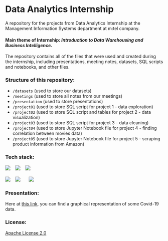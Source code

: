 # Data Analytics Internship
A repository for the projects from Data Analytics Internship at the Management Information Systems department at m:tel company.

#### Main theme of Internship: *Introduction to Data Warehousing and Business Intelligence.*


The repository contains all of the files that were used and created during the internship, including presentations, meeting notes, datasets, SQL scripts and notebooks, and other files.

### Structure of this repository:
- `/datasets` 	(used to store our datasets)
- `/meetings` 	(used to store all notes from our meetings)
- `/presentation`	(used to store presentations)
- `/project01` 	(used to store SQL script for project 1 - data exploration)
- `/project02`  (used to store SQL script and tables for project 2 - data visualization)
- `/project03` 	(used to store SQL script for project 3 - data cleaning)
- `/project04`  (used to store Jupyter Notebook file for project 4 - finding correlation between movies data)
- `/project05`  (used to store Jupyter Notebook file for project 5 - scraping product information from Amazon)

### Tech stack:
<p>
<a href="https://www.oracle.com/index.html"><img src="https://img.shields.io/badge/Made%20with-Oracle-ff0000?style=for-the-badge&amp;logo=Oracle"></a>&nbsp;&nbsp;&nbsp;
<a href="https://www.tableau.com/"><img src="https://img.shields.io/badge/Made%20with-Tableau-1c4481?style=for-the-badge&amp;logo=Tableau"></a>&nbsp;&nbsp;&nbsp; 
<a href="https://jupyter.org/"><img src="https://img.shields.io/badge/Made%20with-Jupyter-orange?style=for-the-badge&amp;logo=Jupyter"></a> <br><br>
<a href="https://www.python.org/"><img src="https://img.shields.io/badge/Made%20with-Python-1f425f?style=for-the-badge&amp;logo=Python"></a>&nbsp;&nbsp;&nbsp;
<a href="https://numpy.org/"><img src="https://img.shields.io/badge/Made%20with-NumPy-4dabcf?style=for-the-badge&amp;logo=numpy"></a>&nbsp;&nbsp;&nbsp;&nbsp;&nbsp;&nbsp;
<a href="https://pandas.pydata.org/"><img src="https://img.shields.io/badge/Made%20with-Pandas-130654?style=for-the-badge&amp;logo=pandas"></a>
</p>

### Presentation:
Here at [this link](https://public.tableau.com/views/covid_dashboard_p2/Dashboard1?:language=en-GB&publish=yes&:display_count=n&:origin=viz_share_link), you can find a graphical representation of some Covid-19 data.

### License:
[Apache License 2.0](https://github.com/vladocodes/data-analytics-internship/blob/main/LICENSE)

